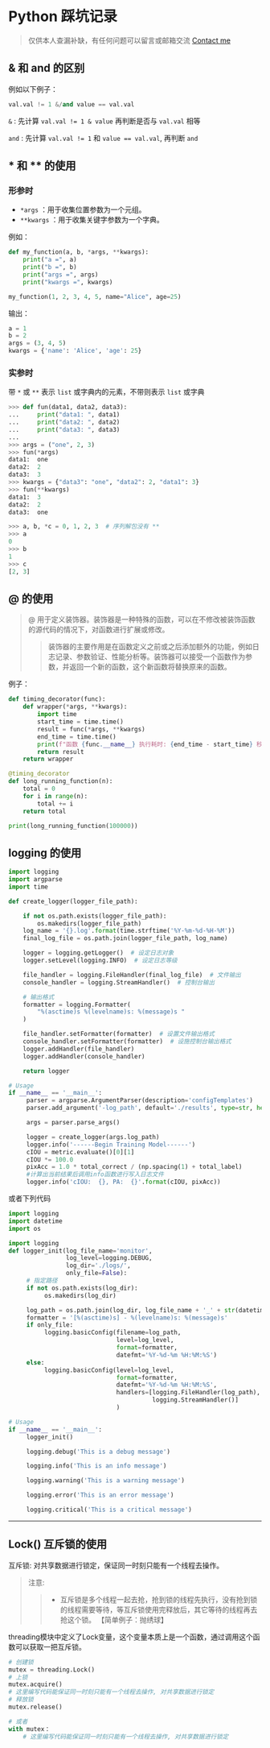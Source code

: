 # Python 踩坑记录

> 仅供本人查漏补缺，有任何问题可以留言或邮箱交流
> [Contact me](mailto:Ljian1997@gmail.com)

## & 和 and 的区别

例如以下例子：

```python
val.val != 1 &/and value == val.val
```

`&` : 先计算 `val.val != 1 & value` 再判断是否与 `val.val` 相等

`and` : 先计算 `val.val != 1` 和 `value == val.val`, 再判断 `and`

## * 和 ** 的使用

### 形参时

- `*args` ：用于收集位置参数为一个元组。
- `**kwargs` ：用于收集关键字参数为一个字典。

例如：

```python
def my_function(a, b, *args, **kwargs):
    print("a =", a)
    print("b =", b)
    print("args =", args)
    print("kwargs =", kwargs)

my_function(1, 2, 3, 4, 5, name="Alice", age=25)
```

输出：

```python
a = 1
b = 2
args = (3, 4, 5)
kwargs = {'name': 'Alice', 'age': 25}
```

### 实参时

带 `*` 或 `**` 表示 `list` 或字典内的元素，不带则表示 `list` 或字典

```python
>>> def fun(data1, data2, data3):
...     print("data1: ", data1)
...     print("data2: ", data2)
...     print("data3: ", data3)
... 
>>> args = ("one", 2, 3)
>>> fun(*args)
data1:  one
data2:  2
data3:  3
>>> kwargs = {"data3": "one", "data2": 2, "data1": 3}
>>> fun(**kwargs)
data1:  3
data2:  2
data3:  one

>>> a, b, *c = 0, 1, 2, 3  # 序列解包没有 **
>>> a  
0  
>>> b  
1  
>>> c  
[2, 3]
```

## @ 的使用

> @ 用于定义装饰器。装饰器是一种特殊的函数，可以在不修改被装饰函数的源代码的情况下，对函数进行扩展或修改。
>
> > 装饰器的主要作用是在函数定义之前或之后添加额外的功能，例如日志记录、参数验证、性能分析等。装饰器可以接受一个函数作为参数，并返回一个新的函数，这个新函数将替换原来的函数。

例子：

```python
def timing_decorator(func):
    def wrapper(*args, **kwargs):
        import time
        start_time = time.time()
        result = func(*args, **kwargs)
        end_time = time.time()
        print(f"函数 {func.__name__} 执行耗时: {end_time - start_time} 秒")
        return result
    return wrapper

@timing_decorator
def long_running_function(n):
    total = 0
    for i in range(n):
        total += i
    return total

print(long_running_function(100000))
```
## logging 的使用

```Python
import logging
import argparse
import time

def create_logger(logger_file_path):

    if not os.path.exists(logger_file_path):
        os.makedirs(logger_file_path)
    log_name = '{}.log'.format(time.strftime('%Y-%m-%d-%H-%M'))
    final_log_file = os.path.join(logger_file_path, log_name)

    logger = logging.getLogger()  # 设定日志对象
    logger.setLevel(logging.INFO)  # 设定日志等级

    file_handler = logging.FileHandler(final_log_file)  # 文件输出
    console_handler = logging.StreamHandler()  # 控制台输出

    # 输出格式
    formatter = logging.Formatter(
        "%(asctime)s %(levelname)s: %(message)s "
    )

    file_handler.setFormatter(formatter)  # 设置文件输出格式
    console_handler.setFormatter(formatter)  # 设施控制台输出格式
    logger.addHandler(file_handler)
    logger.addHandler(console_handler)

    return logger

# Usage
if __name__ == '__main__':
     parser = argparse.ArgumentParser(description='configTemplates')
     parser.add_argument('-log_path', default='./results', type=str, help='log file path to save result')

     args = parser.parse_args()

     logger = create_logger(args.log_path)
     logger.info('------Begin Training Model------')
     cIOU = metric.evaluate()[0][1]
     cIOU *= 100.0
     pixAcc = 1.0 * total_correct / (np.spacing(1) + total_label)
     #计算出当前结果后调用info函数进行写入日志文件
     logger.info('cIOU:  {}, PA:  {}'.format(cIOU, pixAcc))

```

或者下列代码

```Python
import logging
import datetime
import os

import logging
def logger_init(log_file_name='monitor',
                log_level=logging.DEBUG,
                log_dir='./logs/',
                only_file=False):
     # 指定路径
     if not os.path.exists(log_dir):
          os.makedirs(log_dir)

     log_path = os.path.join(log_dir, log_file_name + '_' + str(datetime.datetime.now())[:10] + '.txt')
     formatter = '[%(asctime)s] - %(levelname)s: %(message)s'
     if only_file:
          logging.basicConfig(filename=log_path,
                              level=log_level,
                              format=formatter,
                              datefmt='%Y-%d-%m %H:%M:%S')
     else:
          logging.basicConfig(level=log_level,
                              format=formatter,
                              datefmt='%Y-%d-%m %H:%M:%S',
                              handlers=[logging.FileHandler(log_path),
                                        logging.StreamHandler()]
                              )

# Usage
if __name__ == '__main__':
     logger_init()

     logging.debug('This is a debug message')

     logging.info('This is an info message')

     logging.warning('This is a warning message')

     logging.error('This is an error message')

     logging.critical('This is a critical message')
```

---

## Lock() 互斥锁的使用

互斥锁: 对共享数据进行锁定，保证同一时刻只能有一个线程去操作。

> 注意:
>
>> - 互斥锁是多个线程一起去抢，抢到锁的线程先执行，没有抢到锁的线程需要等待，等互斥锁使用完释放后，其它等待的线程再去抢这个锁。 【简单例子：抛绣球】

threading模块中定义了Lock变量，这个变量本质上是一个函数，通过调用这个函数可以获取一把互斥锁。

```Python
# 创建锁
mutex = threading.Lock()
# 上锁
mutex.acquire()
# 这里编写代码能保证同一时刻只能有一个线程去操作, 对共享数据进行锁定
# 释放锁
mutex.release()

# 或者
with mutex：
    # 这里编写代码能保证同一时刻只能有一个线程去操作, 对共享数据进行锁定
```
